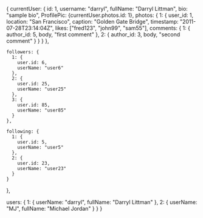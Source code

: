 {
  currentUser: {
    id: 1,
    username: "darryl",
    fullName: "Darryl Littman",
    bio: "sample bio",
    ProfilePic: {currentUser.photos.id: 1},
    photos: {
      1: {
        user_id: 1,
        location: "San Francisco",
        caption: "Golden Gate Bridge",
        timestamp: "2011-07-28T23:14:04Z",
        likes: ["fred123", "john99", "sam55"],
        comments: {
          1: {
            author_id: 5,
            body, "first comment"
          },
          2: {
            author_id: 3,
            body, "second comment"
          }
        }
      }
    },

    followers: {
      1: {
        user.id: 6,
        userName: "user6"
      },
      2: {
        user.id: 25,
        userName: "user25"
      },
      3: {
        user.id: 85,
        userName: "user85"
      }
    },

    following: {
      1: {
        user.id: 5,
        userName: "user5"
      },
      2: {
        user.id: 23,
        userName: "user23"
      }
    }
  },

  users: {
    1: {
      userName: "darryl",
      fullName: "Darryl Littman"
    },
    2: {
      userName: "MJ",
      fullName: "Michael Jordan"
    }
  }
}
